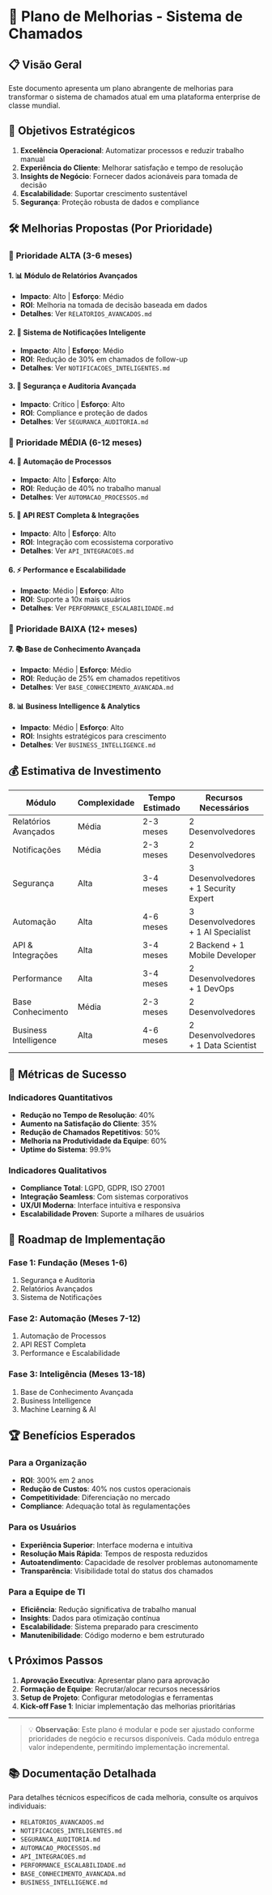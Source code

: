 # 🚀 Plano de Melhorias - Sistema de Chamados

## 📋 Visão Geral

Este documento apresenta um plano abrangente de melhorias para transformar o sistema de chamados atual em uma plataforma enterprise de classe mundial.

## 🎯 Objetivos Estratégicos

1. **Excelência Operacional**: Automatizar processos e reduzir trabalho manual
2. **Experiência do Cliente**: Melhorar satisfação e tempo de resolução
3. **Insights de Negócio**: Fornecer dados acionáveis para tomada de decisão
4. **Escalabilidade**: Suportar crescimento sustentável
5. **Segurança**: Proteção robusta de dados e compliance

## 🛠️ Melhorias Propostas (Por Prioridade)

### 🥇 **Prioridade ALTA (3-6 meses)**

#### 1. 📊 Módulo de Relatórios Avançados
- **Impacto**: Alto | **Esforço**: Médio
- **ROI**: Melhoria na tomada de decisão baseada em dados
- **Detalhes**: Ver `RELATORIOS_AVANCADOS.md`

#### 2. 🔔 Sistema de Notificações Inteligente
- **Impacto**: Alto | **Esforço**: Médio
- **ROI**: Redução de 30% em chamados de follow-up
- **Detalhes**: Ver `NOTIFICACOES_INTELIGENTES.md`

#### 3. 🔐 Segurança e Auditoria Avançada
- **Impacto**: Crítico | **Esforço**: Alto
- **ROI**: Compliance e proteção de dados
- **Detalhes**: Ver `SEGURANCA_AUDITORIA.md`

### 🥈 **Prioridade MÉDIA (6-12 meses)**

#### 4. 🤖 Automação de Processos
- **Impacto**: Alto | **Esforço**: Alto
- **ROI**: Redução de 40% no trabalho manual
- **Detalhes**: Ver `AUTOMACAO_PROCESSOS.md`

#### 5. 📱 API REST Completa & Integrações
- **Impacto**: Alto | **Esforço**: Alto
- **ROI**: Integração com ecossistema corporativo
- **Detalhes**: Ver `API_INTEGRACOES.md`

#### 6. ⚡ Performance e Escalabilidade
- **Impacto**: Médio | **Esforço**: Alto
- **ROI**: Suporte a 10x mais usuários
- **Detalhes**: Ver `PERFORMANCE_ESCALABILIDADE.md`

### 🥉 **Prioridade BAIXA (12+ meses)**

#### 7. 📚 Base de Conhecimento Avançada
- **Impacto**: Médio | **Esforço**: Médio
- **ROI**: Redução de 25% em chamados repetitivos
- **Detalhes**: Ver `BASE_CONHECIMENTO_AVANCADA.md`

#### 8. 📊 Business Intelligence & Analytics
- **Impacto**: Médio | **Esforço**: Alto
- **ROI**: Insights estratégicos para crescimento
- **Detalhes**: Ver `BUSINESS_INTELLIGENCE.md`

## 💰 Estimativa de Investimento

| Módulo | Complexidade | Tempo Estimado | Recursos Necessários |
|--------|--------------|----------------|---------------------|
| Relatórios Avançados | Média | 2-3 meses | 2 Desenvolvedores |
| Notificações | Média | 2-3 meses | 2 Desenvolvedores |
| Segurança | Alta | 3-4 meses | 3 Desenvolvedores + 1 Security Expert |
| Automação | Alta | 4-6 meses | 3 Desenvolvedores + 1 AI Specialist |
| API & Integrações | Alta | 3-4 meses | 2 Backend + 1 Mobile Developer |
| Performance | Alta | 3-4 meses | 2 Desenvolvedores + 1 DevOps |
| Base Conhecimento | Média | 2-3 meses | 2 Desenvolvedores |
| Business Intelligence | Alta | 4-6 meses | 2 Desenvolvedores + 1 Data Scientist |

## 🎯 Métricas de Sucesso

### Indicadores Quantitativos
- **Redução no Tempo de Resolução**: 40%
- **Aumento na Satisfação do Cliente**: 35%
- **Redução de Chamados Repetitivos**: 50%
- **Melhoria na Produtividade da Equipe**: 60%
- **Uptime do Sistema**: 99.9%

### Indicadores Qualitativos
- **Compliance Total**: LGPD, GDPR, ISO 27001
- **Integração Seamless**: Com sistemas corporativos
- **UX/UI Moderna**: Interface intuitiva e responsiva
- **Escalabilidade Proven**: Suporte a milhares de usuários

## 🚀 Roadmap de Implementação

### **Fase 1: Fundação (Meses 1-6)**
1. Segurança e Auditoria
2. Relatórios Avançados
3. Sistema de Notificações

### **Fase 2: Automação (Meses 7-12)**
1. Automação de Processos
2. API REST Completa
3. Performance e Escalabilidade

### **Fase 3: Inteligência (Meses 13-18)**
1. Base de Conhecimento Avançada
2. Business Intelligence
3. Machine Learning & AI

## 🏆 Benefícios Esperados

### **Para a Organização**
- **ROI**: 300% em 2 anos
- **Redução de Custos**: 40% nos custos operacionais
- **Competitividade**: Diferenciação no mercado
- **Compliance**: Adequação total às regulamentações

### **Para os Usuários**
- **Experiência Superior**: Interface moderna e intuitiva
- **Resolução Mais Rápida**: Tempos de resposta reduzidos
- **Autoatendimento**: Capacidade de resolver problemas autonomamente
- **Transparência**: Visibilidade total do status dos chamados

### **Para a Equipe de TI**
- **Eficiência**: Redução significativa de trabalho manual
- **Insights**: Dados para otimização contínua
- **Escalabilidade**: Sistema preparado para crescimento
- **Manutenibilidade**: Código moderno e bem estruturado

## 📞 Próximos Passos

1. **Aprovação Executiva**: Apresentar plano para aprovação
2. **Formação de Equipe**: Recrutar/alocar recursos necessários
3. **Setup de Projeto**: Configurar metodologias e ferramentas
4. **Kick-off Fase 1**: Iniciar implementação das melhorias prioritárias

---

> 💡 **Observação**: Este plano é modular e pode ser ajustado conforme prioridades de negócio e recursos disponíveis. Cada módulo entrega valor independente, permitindo implementação incremental.

## 📚 Documentação Detalhada

Para detalhes técnicos específicos de cada melhoria, consulte os arquivos individuais:

- `RELATORIOS_AVANCADOS.md`
- `NOTIFICACOES_INTELIGENTES.md`
- `SEGURANCA_AUDITORIA.md`
- `AUTOMACAO_PROCESSOS.md`
- `API_INTEGRACOES.md`
- `PERFORMANCE_ESCALABILIDADE.md`
- `BASE_CONHECIMENTO_AVANCADA.md`
- `BUSINESS_INTELLIGENCE.md`
